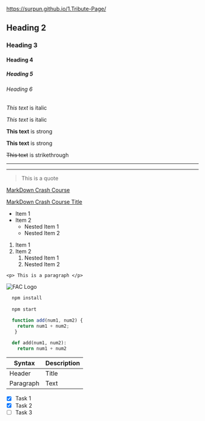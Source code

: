 https://surpun.github.io/1.Tribute-Page/

<!-- Heading  -->
## Heading 2
### Heading 3
#### Heading 4
##### Heading 5
###### Heading 6

<!--  Font-Style -->
*This text* is italic

_This text_ is italic

<!-- Strong -->
**This text** is strong

__This text__ is strong

<!-- Strikethrough -->
~~This text~~ is strikethrough

<!-- Horizontal Rule -->

---
___


<!-- Blockquote -->
> This is a quote

<!-- Links -->
[MarkDown Crash Course](https://www.youtube.com/watch?v=HUBNt18RFbo)

[MarkDown Crash Course Title](https://www.youtube.com/watch?v=HUBNt18RFbo "Markdown Crash Course")

<!--  UL -->
* Item 1
* Item 2
  * Nested Item 1
  * Nested Item 2

<!-- Ordered list -->
1. Item 1
2. Item 2
    1. Nested Item 1
    2. Nested Item 2

<!-- Inline Code Block -->
`<p> This is a paragraph </p>`

<!-- Image -->
![FAC Logo](https://images.squarespace-cdn.com/content/v1/56e2e0c520c6472a2586add2/1586878058003-O6HMO8IHL96DVFDH5R14/Training+Company+Logos+%2823%29.png)

<!-- Github Markdown -->

<!-- Code Blocks -->
```bash
  npm install
  
  npm start
```

```javascript
  function add(num1, num2) {
    return num1 + num2;
   }
```

```python
  def add(num1, num2):
    return num1 + num2
```

<!-- Table -->
| Syntax      | Description |
| ----------- | ----------- |
| Header      | Title       |
| Paragraph   | Text        |

<!-- Task Lists -->
* [x] Task 1
* [x] Task 2
* [ ] Task 3
